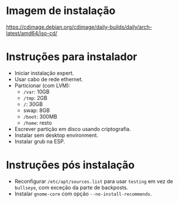 # Imagem de instalação

https://cdimage.debian.org/cdimage/daily-builds/daily/arch-latest/amd64/iso-cd/

# Instruções para instalador

* Iniciar instalação expert.
* Usar cabo de rede ethernet.
* Particionar (com LVM):
  - `/var`: 10GB
  - `/tmp`: 2GB
  - `/`: 30GB
  - swap: 8GB
  - `/boot`: 300MB
  - `/home`: resto
* Escrever partição em disco usando criptografia.
* Instalar sem desktop environment.
* Instalar grub na ESP.

# Instruções pós instalação

* Reconfigurar `/etc/apt/sources.list` para usar `testing` em vez de `bullseye`, com exceção da parte de backposts.
* Instalar `gnome-core` com opção `--no-install-recommends`.
